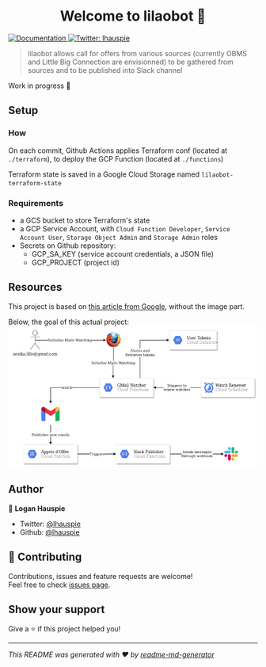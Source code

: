 <h1 align="center">Welcome to lilaobot 👋</h1>
<p>
  <a href="TODO add documentation URL" target="_blank">
    <img alt="Documentation" src="https://img.shields.io/badge/documentation-yes-brightgreen.svg" />
  </a>
  <a href="https://twitter.com/lhauspie" target="_blank">
    <img alt="Twitter: lhauspie" src="https://img.shields.io/twitter/follow/lhauspie.svg?style=social" />
  </a>
</p>

> lilaobot allows call for offers from various sources (currently OBMS and Little Big Connection are envisionned) to be gathered from sources and to be published into Slack channel

Work in progress :construction:

## Setup
### How
On each commit, Github Actions applies Terraform conf (located at `./terraform`),
to deploy the GCP Function (located at `./functions`)

Terraform state is saved in a Google Cloud Storage named `lilaobot-terraform-state`

### Requirements
- a GCS bucket to store Terraform's state
- a GCP Service Account, with `Cloud Function Developer`, `Service Account User`, `Storage Object Admin` and `Storage Admin` roles
- Secrets on Github repository:
    - GCP_SA_KEY (service account credentials, a JSON file)
    - GCP_PROJECT (project id)

## Resources
This project is based on [this article from Google](https://cloud.google.com/blog/products/application-development/adding-custom-intelligence-to-gmail-with-serverless-on-gcp), without the image part.

Below, the goal of this actual project:
![Lilaobot architechure diagram](./doc/lilaobot-architecture-diagram.png "Lilaobot architecture diagram")


## Author

👤 **Logan Hauspie**

* Twitter: [@lhauspie](https://twitter.com/lhauspie)
* Github: [@lhauspie](https://github.com/lhauspie)

## 🤝 Contributing

Contributions, issues and feature requests are welcome!<br />Feel free to check [issues page](https://github.com/Zenika/lilaobot/issues). 

## Show your support

Give a ⭐️ if this project helped you!

***
_This README was generated with ❤️ by [readme-md-generator](https://github.com/kefranabg/readme-md-generator)_